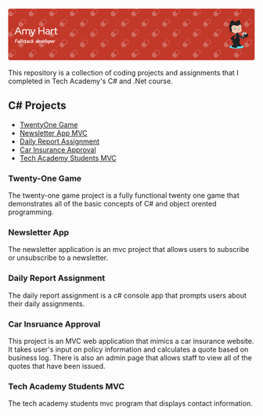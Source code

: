 

![](https://github.com/ahart8/Basic_CSharp_Projects/blob/main/github-header-image.png)



 This repository is a collection of coding projects and assignments that I completed in Tech Academy's C# and .Net course.
## C# Projects
- [TwentyOne Game](./TwentyOne)
- [Newsletter App MVC](./NewsletterAppMVC)
- [Daily Report Assignment](./DailyReportAssignment)
- [Car Insurance Approval](./CarInsuranceApproval)
- [Tech Academy Students MVC](./TechAcadStuentsMVC)

### Twenty-One Game
The twenty-one game project is a fully functional twenty one game that demonstrates all of the basic concepts of C# and object orented programming.
 
### Newsletter App
The newsletter application is an mvc project that allows users to subscribe or unsubscribe to a newsletter. 


### Daily Report Assignment
The daily report assignment is a c# console app that prompts users about their daily assignments.

### Car Insruance Approval
This project is an MVC web application that mimics a car insurance website. It takes user's input on policy information and calculates a quote based on business log. There is also an admin page that allows staff to view all of the quotes that have been issued. 

### Tech Academy Students MVC
The tech academy students mvc program that displays contact information. 

